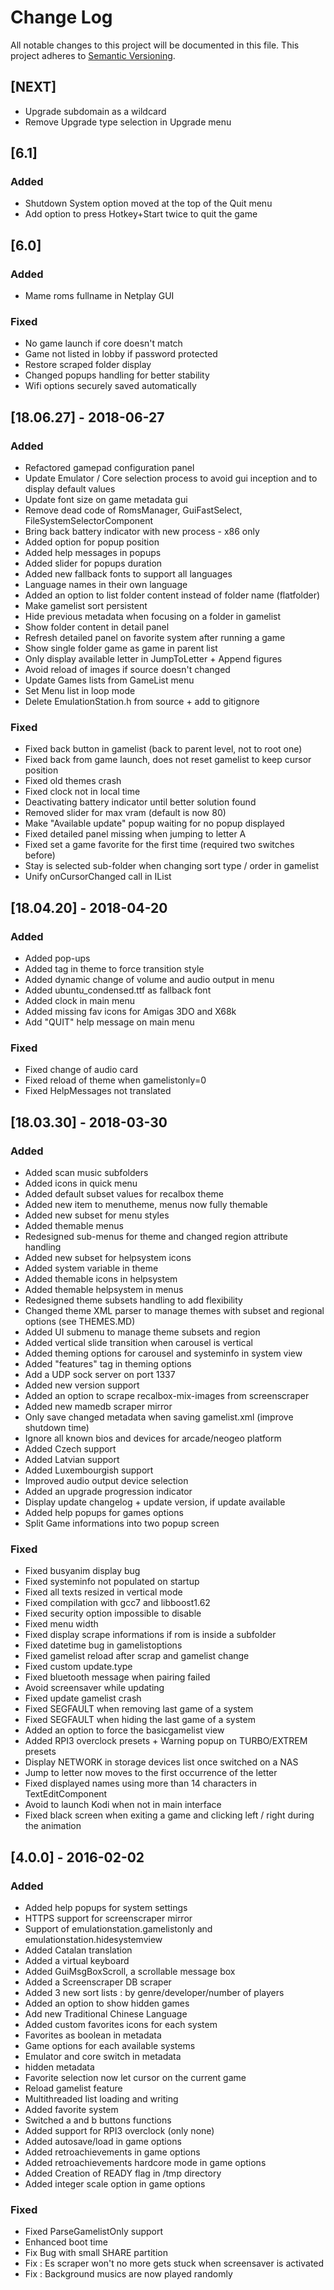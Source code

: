 # Change Log
All notable changes to this project will be documented in this file.
This project adheres to [Semantic Versioning](http://semver.org/).

## [NEXT]
- Upgrade subdomain as a wildcard
- Remove Upgrade type selection in Upgrade menu

## [6.1]
### Added
- Shutdown System option moved at the top of the Quit menu
- Add option to press Hotkey+Start twice to quit the game

## [6.0]
### Added
- Mame roms fullname in Netplay GUI

### Fixed
- No game launch if core doesn't match
- Game not listed in lobby if password protected
- Restore scraped folder display
- Changed popups handling for better stability
- Wifi options securely saved automatically

## [18.06.27] - 2018-06-27
### Added
- Refactored gamepad configuration panel
- Update Emulator / Core selection process to avoid gui inception and to display default values
- Update font size on game metadata gui
- Remove dead code of RomsManager, GuiFastSelect, FileSystemSelectorComponent
- Bring back battery indicator with new process - x86 only
- Added option for popup position
- Added help messages in popups
- Added slider for popups duration
- Added new fallback fonts to support all languages
- Language names in their own language
- Added an option to list folder content instead of folder name (flatfolder)
- Make gamelist sort persistent
- Hide previous metadata when focusing on a folder in gamelist
- Show folder content in detail panel
- Refresh detailed panel on favorite system after running a game
- Show single folder game as game in parent list
- Only display available letter in JumpToLetter + Append figures
- Avoid reload of images if source doesn't changed
- Update Games lists from GameList menu
- Set Menu list in loop mode
- Delete EmulationStation.h from source + add to gitignore

### Fixed
- Fixed back button in gamelist (back to parent level, not to root one)
- Fixed back from game launch, does not reset gamelist to keep cursor position
- Fixed old themes crash
- Fixed clock not in local time
- Deactivating battery indicator until better solution found
- Removed slider for max vram (default is now 80)
- Make "Available update" popup waiting for no popup displayed
- Fixed detailed panel missing when jumping to letter A
- Fixed set a game favorite for the first time (required two switches before)
- Stay is selected sub-folder when changing sort type / order in gamelist
- Unify onCursorChanged call in IList

## [18.04.20] - 2018-04-20
### Added
- Added pop-ups
- Added tag in theme to force transition style
- Added dynamic change of volume and audio output in menu
- Added ubuntu_condensed.ttf as fallback font
- Added clock in main menu
- Added missing fav icons for Amigas 3DO and X68k
- Add "QUIT" help message on main menu

### Fixed
- Fixed change of audio card
- Fixed reload of theme when gamelistonly=0
- Fixed HelpMessages not translated

## [18.03.30] - 2018-03-30
### Added
- Added scan music subfolders
- Added icons in quick menu
- Added default subset values for recalbox theme
- Added new item to menutheme, menus now fully themable 
- Added new subset for menu styles
- Added themable menus
- Redesigned sub-menus for theme and changed region attribute handling
- Added new subset for helpsystem icons
- Added system variable in theme
- Added themable icons in helpsystem
- Added themable helpsystem in menus
- Redesigned theme subsets handling to add flexibility
- Changed theme XML parser to manage themes with subset and regional options (see THEMES.MD)
- Added UI submenu to manage theme subsets and region
- Added vertical slide transition when carousel is vertical
- Added theming options for carousel and systeminfo in system view
- Added "features" tag in theming options
- Add a UDP sock server on port 1337
- Added new version support
- Added an option to scrape recalbox-mix-images from screenscraper
- Added new mamedb scraper mirror
- Only save changed metadata when saving gamelist.xml (improve shutdown time)
- Ignore all known bios and devices for arcade/neogeo platform
- Added Czech support
- Added Latvian support
- Added Luxembourgish support
- Improved audio output device selection
- Added an upgrade progression indicator
- Display update changelog + update version, if update available
- Added help popups for games options
- Split Game informations into two popup screen

### Fixed
- Fixed busyanim display bug
- Fixed systeminfo not populated on startup
- Fixed all texts resized in vertical mode
- Fixed compilation with gcc7 and libboost1.62
- Fixed security option impossible to disable
- Fixed menu width
- Fixed display scrape informations if rom is inside a subfolder
- Fixed datetime bug in gamelistoptions
- Fixed gamelist reload after scrap and gamelist change
- Fixed custom update.type
- Fixed bluetooth message when pairing failed
- Avoid screensaver while updating
- Fixed update gamelist crash
- Fixed SEGFAULT when removing last game of a system
- Fixed SEGFAULT when hiding the last game of a system
- Added an option to force the basicgamelist view
- Added RPI3 overclock presets + Warning popup on TURBO/EXTREM presets
- Display NETWORK in storage devices list once switched on a NAS
- Jump to letter now moves to the first occurrence of the letter
- Fixed displayed names using more than 14 characters in TextEditComponent
- Avoid to launch Kodi when not in main interface
- Fixed black screen when exiting a game and clicking left / right during the animation

## [4.0.0] - 2016-02-02
### Added
- Added help popups for system settings
- HTTPS support for screenscraper mirror
- Support of emulationstation.gamelistonly and emulationstation.hidesystemview
- Added Catalan translation
- Added a virtual keyboard
- Added GuiMsgBoxScroll, a scrollable message box
- Added a Screenscraper DB scraper
- Added 3 new sort lists : by genre/developer/number of players
- Added an option to show hidden games
- Add new Traditional Chinese Language
- Added custom favorites icons for each system
- Favorites as boolean in metadata
- Game options for each available systems
- Emulator and core switch in metadata
- hidden metadata
- Favorite selection now let cursor on the current game
- Reload gamelist feature
- Multithreaded list loading and writing
- Added favorite system
- Switched a and b buttons functions
- Added support for RPI3 overclock (only none)
- Added autosave/load in game options
- Added retroachievements in game options
- Added retroachievements hardcore mode in game options
- Added Creation of READY flag in /tmp directory
- Added integer scale option in game options

### Fixed
- Fixed ParseGamelistOnly support
- Enhanced boot time
- Fix Bug with small SHARE partition
- Fix : Es scraper won't no more gets stuck when screensaver is activated
- Fix : Background musics are now played randomly
